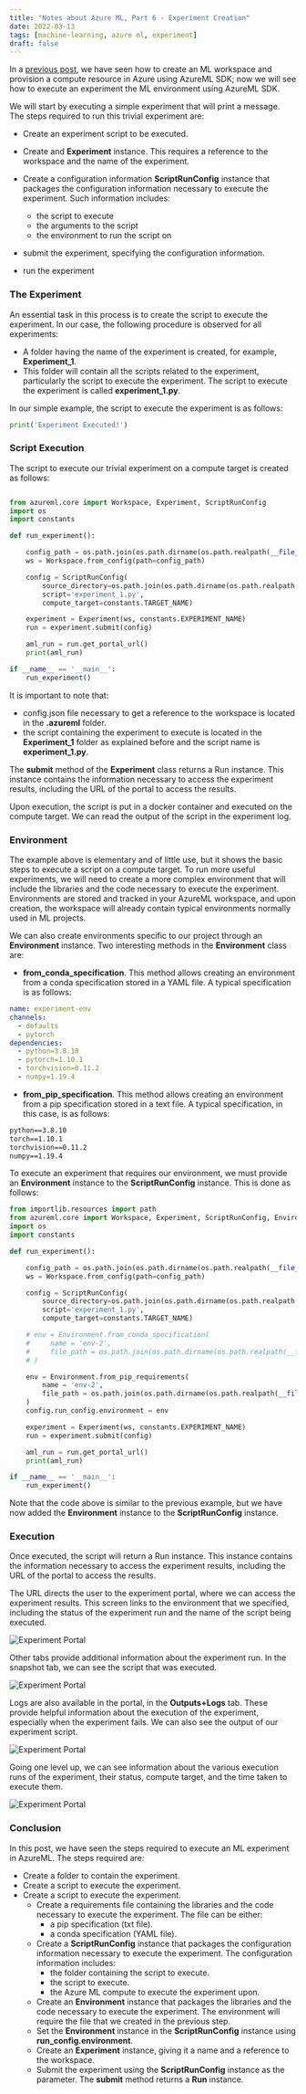```yaml
---
title: "Notes about Azure ML, Part 6 - Experiment Creation"
date: 2022-03-13
tags: [machine-learning, azure ml, experiment]
draft: false
---
```


In a [previous post](/post/azureml_sdk_workspace/), we have seen how to create an ML workspace and provision a compute resource in Azure using AzureML SDK; now we will see how to execute an experiment the ML environment using AzureML SDK.

We will start by executing a simple experiment that will print a message. The steps required to run this trivial experiment are:

- Create an experiment script to be executed.

- Create and **Experiment** instance. This requires a reference to the workspace and the name of the experiment.

- Create a configuration information **ScriptRunConfig** instance that packages the configuration information necessary to execute the experiment. Such information  includes:
  - the script to execute
  - the arguments to the script
  - the environment to run the script on

- submit the experiment, specifying the configuration information.

- run the experiment

### The Experiment

An essential task in this process is to create the script to execute the experiment. In our case, the following procedure is observed for all experiments:

- A folder having the name of the experiment is created, for example, **Experiment_1**.
- This folder will contain all the scripts related to the experiment, particularly the script to execute the experiment. The script to execute the experiment is called **experiment_1.py**.

In our simple example, the script to execute the experiment is as follows:

```python
print('Experiment Executed!')
```

### Script Execution

The script to execute our trivial experiment on a compute target is created as follows:

```python

from azureml.core import Workspace, Experiment, ScriptRunConfig
import os
import constants

def run_experiment():

    config_path = os.path.join(os.path.dirname(os.path.realpath(__file__)), '.azureml')
    ws = Workspace.from_config(path=config_path)

    config = ScriptRunConfig(
        source_directory=os.path.join(os.path.dirname(os.path.realpath(__file__)), 'Experiment_1'),
        script='experiment_1.py',
        compute_target=constants.TARGET_NAME)

    experiment = Experiment(ws, constants.EXPERIMENT_NAME)
    run = experiment.submit(config)

    aml_run = run.get_portal_url()
    print(aml_run)

if __name__ == '__main__':
    run_experiment()
```

It is important to note that:

- config.json file necessary to get a reference to the workspace is located in the **.azureml** folder.
- the script containing the experiment to execute is located in the **Experiment_1** folder as explained before and the script name is **experiment_1.py**.

The **submit** method of the **Experiment** class returns a Run instance. This instance contains the information necessary to access the experiment results, including the URL of the portal to access the results.

Upon execution, the script is put in a docker container and executed on the compute target. We can read the output of the script in the experiment log.

### Environment

The example above is elementary and of little use, but it shows the basic steps to execute a script on a compute target. To run more useful experiments, we will need to create a more complex environment that will include the libraries and the code necessary to execute the experiment. Environments are stored and tracked in your AzureML workspace, and upon creation, the workspace will already contain typical environments normally used in ML projects.

We can also create environments specific to our project through an **Environment** instance. Two interesting methods in the **Environment** class are:

- **from_conda_specification**. This method allows creating an environment from a conda specification stored in a YAML file. A typical specification is as follows:

``` yaml
name: experiment-env
channels:
  - defaults
  - pytorch
dependencies:
  - python=3.8.10
  - pytorch=1.10.1
  - torchvision=0.11.2
  - numpy=1.19.4
```

- **from_pip_specification**. This method allows creating an environment from a pip specification stored in a text file. A typical specification, in this case, is as follows:

``` txt
python==3.8.10
torch==1.10.1
torchvision==0.11.2
numpy==1.19.4
```

To execute an experiment that requires our environment, we must provide an **Environment** instance to the **ScriptRunConfig** instance. This is done as follows:

```python
from importlib.resources import path
from azureml.core import Workspace, Experiment, ScriptRunConfig, Environment
import os
import constants

def run_experiment():

    config_path = os.path.join(os.path.dirname(os.path.realpath(__file__)), '.azureml')
    ws = Workspace.from_config(path=config_path)

    config = ScriptRunConfig(
        source_directory=os.path.join(os.path.dirname(os.path.realpath(__file__)), 'Experiment_1'),
        script='experiment_1.py',
        compute_target=constants.TARGET_NAME)

    # env = Environment.from_conda_specification(
    #     name = 'env-2',
    #     file_path = os.path.join(os.path.dirname(os.path.realpath(__file__)), 'run_experiment_2.yml')
    # )

    env = Environment.from_pip_requirements(
        name = 'env-2',
        file_path = os.path.join(os.path.dirname(os.path.realpath(__file__)), 'requirements.txt')
    )
    config.run_config.environment = env

    experiment = Experiment(ws, constants.EXPERIMENT_NAME)
    run = experiment.submit(config)

    aml_run = run.get_portal_url()
    print(aml_run)

if __name__ == '__main__':
    run_experiment()
```

Note that the code above is similar to the previous example, but we have now added the **Environment** instance to the **ScriptRunConfig** instance.

### Execution

Once executed, the script will return a Run instance. This instance contains the information necessary to access the experiment results, including the URL of the portal to access the results.

The URL directs the user to the experiment portal, where we can access the experiment results. This screen links to the environment that we specified, including the status of the experiment run and the name of the script being executed.

![Experiment Portal](/post/img/azureml_training_execution1.jpg)

Other tabs provide additional information about the experiment run. In the snapshot tab, we can see the script that was executed.

![Experiment Portal](/post/img/azureml_training_execution2.jpg)

Logs are also available in the portal, in the **Outputs+Logs** tab. These provide helpful information about the execution of the experiment, especially when the experiment fails. We can also see the output of our experiment script.

![Experiment Portal](/post/img/azureml_training_execution3.jpg)

Going one level up, we can see information about the various execution runs of the experiment, their status, compute target, and the time taken to execute them.

![Experiment Portal](/post/img/azureml_training_execution4.jpg)

### Conclusion

In this post, we have seen the steps required to execute an ML experiment in AzureML. The steps required are:

- Create a folder to contain the experiment.
- Create a script to execute the experiment.
- Create a script to execute the experiment.
  - Create a requirements file containing the libraries and the code necessary to execute the experiment. The file can be either:
    - a pip specification (txt file).
    - a conda specification (YAML file).
  - Create a **ScriptRunConfig** instance that packages the configuration information necessary to execute the experiment. The configuration information includes:
    - the folder containing the script to execute.
    - the script to execute.
    - the Azure ML compute to execute the experiment upon.
  - Create an **Environment** instance that packages the libraries and the code necessary to execute the experiment. The environment will require the file that we created in the previous step.
  - Set the **Environment** instance in the **ScriptRunConfig** instance using **run_config.environment**.
  - Create an **Experiment** instance, giving it a name and a reference to the workspace.
  - Submit the experiment using the **ScriptRunConfig** instance as the parameter. The **submit** method returns a **Run** instance.

